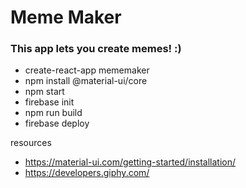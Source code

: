 # Meme Maker

### This app lets you create memes! :)

- create-react-app mememaker
- npm install @material-ui/core
- npm start
- firebase init
- npm run build
- firebase deploy

resources

- https://material-ui.com/getting-started/installation/
- https://developers.giphy.com/
